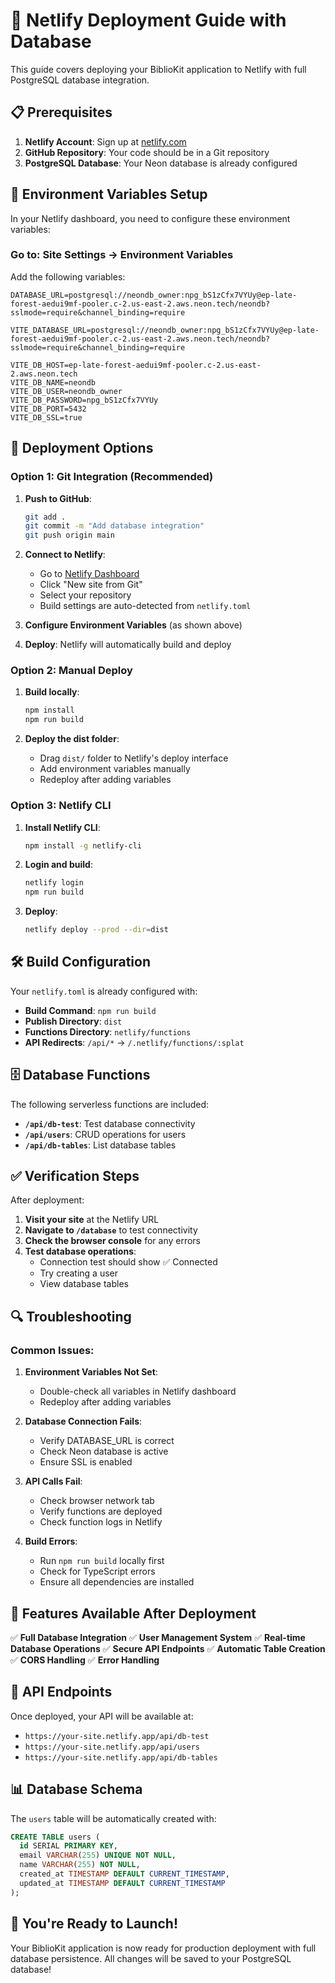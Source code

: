# 🚀 Netlify Deployment Guide with Database

This guide covers deploying your BiblioKit application to Netlify with full PostgreSQL database integration.

## 📋 Prerequisites

1. **Netlify Account**: Sign up at [netlify.com](https://netlify.com)
2. **GitHub Repository**: Your code should be in a Git repository
3. **PostgreSQL Database**: Your Neon database is already configured

## 🔧 Environment Variables Setup

In your Netlify dashboard, you need to configure these environment variables:

### Go to: Site Settings → Environment Variables

Add the following variables:

```
DATABASE_URL=postgresql://neondb_owner:npg_bS1zCfx7VYUy@ep-late-forest-aedui9mf-pooler.c-2.us-east-2.aws.neon.tech/neondb?sslmode=require&channel_binding=require

VITE_DATABASE_URL=postgresql://neondb_owner:npg_bS1zCfx7VYUy@ep-late-forest-aedui9mf-pooler.c-2.us-east-2.aws.neon.tech/neondb?sslmode=require&channel_binding=require

VITE_DB_HOST=ep-late-forest-aedui9mf-pooler.c-2.us-east-2.aws.neon.tech
VITE_DB_NAME=neondb
VITE_DB_USER=neondb_owner
VITE_DB_PASSWORD=npg_bS1zCfx7VYUy
VITE_DB_PORT=5432
VITE_DB_SSL=true
```

## 🚀 Deployment Options

### Option 1: Git Integration (Recommended)

1. **Push to GitHub**:
   ```bash
   git add .
   git commit -m "Add database integration"
   git push origin main
   ```

2. **Connect to Netlify**:
   - Go to [Netlify Dashboard](https://app.netlify.com)
   - Click "New site from Git"
   - Select your repository
   - Build settings are auto-detected from `netlify.toml`

3. **Configure Environment Variables** (as shown above)

4. **Deploy**: Netlify will automatically build and deploy

### Option 2: Manual Deploy

1. **Build locally**:
   ```bash
   npm install
   npm run build
   ```

2. **Deploy the dist folder**:
   - Drag `dist/` folder to Netlify's deploy interface
   - Add environment variables manually
   - Redeploy after adding variables

### Option 3: Netlify CLI

1. **Install Netlify CLI**:
   ```bash
   npm install -g netlify-cli
   ```

2. **Login and build**:
   ```bash
   netlify login
   npm run build
   ```

3. **Deploy**:
   ```bash
   netlify deploy --prod --dir=dist
   ```

## 🛠️ Build Configuration

Your `netlify.toml` is already configured with:

- **Build Command**: `npm run build`
- **Publish Directory**: `dist`
- **Functions Directory**: `netlify/functions`
- **API Redirects**: `/api/*` → `/.netlify/functions/:splat`

## 🗄️ Database Functions

The following serverless functions are included:

- **`/api/db-test`**: Test database connectivity
- **`/api/users`**: CRUD operations for users
- **`/api/db-tables`**: List database tables

## ✅ Verification Steps

After deployment:

1. **Visit your site** at the Netlify URL
2. **Navigate to `/database`** to test connectivity
3. **Check the browser console** for any errors
4. **Test database operations**:
   - Connection test should show ✅ Connected
   - Try creating a user
   - View database tables

## 🔍 Troubleshooting

### Common Issues:

1. **Environment Variables Not Set**:
   - Double-check all variables in Netlify dashboard
   - Redeploy after adding variables

2. **Database Connection Fails**:
   - Verify DATABASE_URL is correct
   - Check Neon database is active
   - Ensure SSL is enabled

3. **API Calls Fail**:
   - Check browser network tab
   - Verify functions are deployed
   - Check function logs in Netlify

4. **Build Errors**:
   - Run `npm run build` locally first
   - Check for TypeScript errors
   - Ensure all dependencies are installed

## 📱 Features Available After Deployment

✅ **Full Database Integration**
✅ **User Management System**
✅ **Real-time Database Operations**
✅ **Secure API Endpoints**
✅ **Automatic Table Creation**
✅ **CORS Handling**
✅ **Error Handling**

## 🔗 API Endpoints

Once deployed, your API will be available at:

- `https://your-site.netlify.app/api/db-test`
- `https://your-site.netlify.app/api/users`
- `https://your-site.netlify.app/api/db-tables`

## 📊 Database Schema

The `users` table will be automatically created with:

```sql
CREATE TABLE users (
  id SERIAL PRIMARY KEY,
  email VARCHAR(255) UNIQUE NOT NULL,
  name VARCHAR(255) NOT NULL,
  created_at TIMESTAMP DEFAULT CURRENT_TIMESTAMP,
  updated_at TIMESTAMP DEFAULT CURRENT_TIMESTAMP
);
```

## 🎉 You're Ready to Launch!

Your BiblioKit application is now ready for production deployment with full database persistence. All changes will be saved to your PostgreSQL database! 